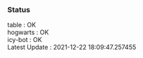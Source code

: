 ### Status


table : OK  
hogwarts : OK  
icy-bot : OK  
Latest Update : 2021-12-22 18:09:47.257455
